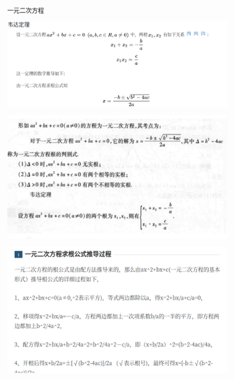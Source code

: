 一元二次方程

![image-20210222024020252](../../img/image-20210222024020252.png)

![image-20210222024858004](../../img/image-20210222024858004.png)

![image-20210222034514146](../../img/image-20210222034514146.png)

